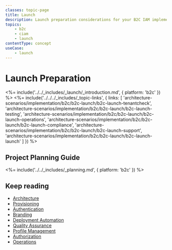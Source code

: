 ```yaml
---
classes: topic-page
title: Launch
description: Launch preparation considerations for your B2C IAM implementation.
topics:
    - b2c
    - ciam
    - launch
contentType: concept
useCase:
    - launch
---
```

# Launch Preparation

<%= include('../../_includes/_launch/_introduction.md', { platform: 'b2c' }) %>
<%= include('../../../_includes/_topic-links', { links: [ 
  'architecture-scenarios/implementation/b2c/b2c-launch/b2c-launch-tenantcheck',
  'architecture-scenarios/implementation/b2c/b2c-launch/b2c-launch-testing',
  'architecture-scenarios/implementation/b2c/b2c-launch/b2c-launch-operations',
  'architecture-scenarios/implementation/b2c/b2c-launch/b2c-launch-compliance',
  'architecture-scenarios/implementation/b2c/b2c-launch/b2c-launch-support',
  'architecture-scenarios/implementation/b2c/b2c-launch/b2c-launch-launch'
 ] }) %>

## Project Planning Guide
<%= include('../../_includes/_planning.md', { platform: 'b2c' }) %>

## Keep reading
* [Architecture](/architecture-scenarios/implementation/b2c/b2c-architecture)
* [Provisioning](/architecture-scenarios/implementation/b2c/b2c-provisioning)
* [Authentication](/architecture-scenarios/implementation/b2c/b2c-authentication)
* [Branding](/architecture-scenarios/implementation/b2c/b2c-branding)
* [Deployment Automation](/architecture-scenarios/implementation/b2c/b2c-deployment)
* [Quality Assurance](/architecture-scenarios/implementation/b2c/b2c-qa)
* [Profile Management](/architecture-scenarios/implementation/b2c/b2c-profile-mgmt)
* [Authorization](/architecture-scenarios/implementation/b2c/b2c-authorization)
* [Operations](/architecture-scenarios/implementation/b2c/b2c-operations)